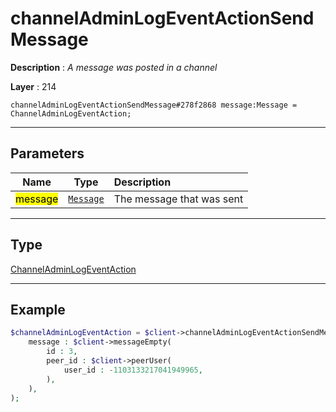 # channelAdminLogEventActionSendMessage

**Description** : *A message was posted in a channel*

**Layer** : 214

```tl
channelAdminLogEventActionSendMessage#278f2868 message:Message = ChannelAdminLogEventAction;
```

---

## Parameters

| Name | Type | Description |
| :---: | :---: | :--- |
| <mark>message</mark> | [`Message`](type/Message) | The message that was sent |

---

## Type

[ChannelAdminLogEventAction](type/ChannelAdminLogEventAction)

---

## Example

```php
$channelAdminLogEventAction = $client->channelAdminLogEventActionSendMessage(
	message : $client->messageEmpty(
		id : 3,
		peer_id : $client->peerUser(
			user_id : -1103133217041949965,
		),
	),
);
```